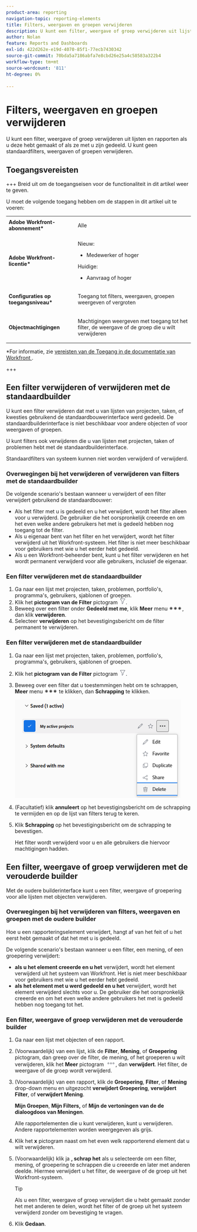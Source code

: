 ```yaml
---
product-area: reporting
navigation-topic: reporting-elements
title: Filters, weergaven en groepen verwijderen
description: U kunt een filter, weergave of groep verwijderen uit lijsten en rapporten als u deze hebt gemaakt of als ze met u zijn gedeeld. U kunt geen standaardfilters, weergaven of groepen verwijderen.
author: Nolan
feature: Reports and Dashboards
exl-id: 422d262e-e19d-4070-85f1-77ecb7430342
source-git-commit: 70bda5a7186abfa7e8cbd26e25a4c58583a322b4
workflow-type: tm+mt
source-wordcount: '811'
ht-degree: 0%

---
```


# Filters, weergaven en groepen verwijderen

<!-- Audited: 11/2024 -->

U kunt een filter, weergave of groep verwijderen uit lijsten en rapporten als u deze hebt gemaakt of als ze met u zijn gedeeld. U kunt geen standaardfilters, weergaven of groepen verwijderen.

## Toegangsvereisten

+++ Breid uit om de toegangseisen voor de functionaliteit in dit artikel weer te geven.

U moet de volgende toegang hebben om de stappen in dit artikel uit te voeren:

<table style="table-layout:auto"> 
 <col> 
 </col> 
 <col> 
 </col> 
 <tbody> 
  <tr> 
   <td role="rowheader"><strong>Adobe Workfront-abonnement*</strong></td> 
   <td> <p>Alle </p> </td> 
  </tr> 
  <tr> 
   <td role="rowheader"><strong>Adobe Workfront-licentie*</strong></td> 
   <td> 
      <p>Nieuw:</p>
         <ul>
         <li><p>Medewerker of hoger</p></li>
         </ul>
      <p>Huidige:</p>
         <ul>
         <li><p>Aanvraag of hoger</p></li>
         </ul>
   </td>
  </tr> 
  <tr> 
   <td role="rowheader"><strong>Configuraties op toegangsniveau*</strong></td> 
   <td><p>Toegang tot filters, weergaven, groepen weergeven of vergroten</p></td> 
  </tr> 
  <tr> 
   <td role="rowheader"><strong>Objectmachtigingen</strong></td> 
   <td><p>Machtigingen weergeven met toegang tot het filter, de weergave of de groep die u wilt verwijderen</p>
   </td> 
  </tr> 
 </tbody> 
</table>

*For informatie, zie [&#x200B; vereisten van de Toegang in de documentatie van Workfront &#x200B;](/help/quicksilver/administration-and-setup/add-users/access-levels-and-object-permissions/access-level-requirements-in-documentation.md).

+++

## Een filter verwijderen of verwijderen met de standaardbuilder

U kunt een filter verwijderen dat met u van lijsten van projecten, taken, of kwesties gebruikend de standaardbouwerinterface werd gedeeld. De standaardbuilderinterface is niet beschikbaar voor andere objecten of voor weergaven of groepen.

U kunt filters ook verwijderen die u van lijsten met projecten, taken of problemen hebt met de standaardbuilderinterface.

Standaardfilters van systeem kunnen niet worden verwijderd of verwijderd.

### Overwegingen bij het verwijderen of verwijderen van filters met de standaardbuilder

De volgende scenario&#39;s bestaan wanneer u verwijdert of een filter verwijdert gebruikend de standaardbouwer:

* Als het filter met u is gedeeld en u het verwijdert, wordt het filter alleen voor u verwijderd. De gebruiker die het oorspronkelijk creeerde en om het even welke andere gebruikers het met is gedeeld hebben nog toegang tot de filter.
* Als u eigenaar bent van het filter en het verwijdert, wordt het filter verwijderd uit het Workfront-systeem. Het filter is niet meer beschikbaar voor gebruikers met wie u het eerder hebt gedeeld.
* Als u een Workfront-beheerder bent, kunt u het filter verwijderen en het wordt permanent verwijderd voor alle gebruikers, inclusief de eigenaar.

### Een filter verwijderen met de standaardbuilder

1. Ga naar een lijst met projecten, taken, problemen, portfolio&#39;s, programma&#39;s, gebruikers, sjablonen of groepen.
1. Klik het **pictogram van de Filter** pictogram ![&#x200B; van de Filter &#x200B;](assets/filter-nwepng.png).
1. Beweeg over een filter onder **Gedeeld met me**, klik **Meer** menu ![&#x200B; Meer pictogram &#x200B;](assets/more-icon-spectrum.png), dan klik **verwijderen**.
1. Selecteer **verwijderen** op het bevestigingsbericht om de filter permanent te verwijderen.

### Een filter verwijderen met de standaardbuilder

1. Ga naar een lijst met projecten, taken, problemen, portfolio&#39;s, programma&#39;s, gebruikers, sjablonen of groepen.
1. Klik het **pictogram van de Filter** pictogram ![&#x200B; van de Filter &#x200B;](assets/filter-nwepng.png).
1. Beweeg over een filter dat u toestemmingen hebt om te schrappen, **Meer** menu ![&#x200B; &lbrace;meer pictogram &#x200B;](assets/more-icon-spectrum.png) te klikken, dan **Schrapping** te klikken.

   ![&#x200B; filter van de Schrapping &#x200B;](assets/new-filters-more-menu-options-with-delete.png)

1. (Facultatief) klik **annuleert** op het bevestigingsbericht om de schrapping te vermijden en op de lijst van filters terug te keren.
1. Klik **Schrapping** op het bevestigingsbericht om de schrapping te bevestigen.

   Het filter wordt verwijderd voor u en alle gebruikers die hiervoor machtigingen hadden.

## Een filter, weergave of groep verwijderen met de verouderde builder

Met de oudere builderinterface kunt u een filter, weergave of groepering voor alle lijsten met objecten verwijderen.

### Overwegingen bij het verwijderen van filters, weergaven en groepen met de oudere builder

Hoe u een rapporteringselement verwijdert, hangt af van het feit of u het eerst hebt gemaakt of dat het met u is gedeeld.

De volgende scenario&#39;s bestaan wanneer u een filter, een mening, of een groepering verwijdert:

* **als u het element creeerde en u het** verwijdert, wordt het element verwijderd uit het systeem van Workfront. Het is niet meer beschikbaar voor gebruikers met wie u het eerder hebt gedeeld.
* **als het element met u werd gedeeld en u het** verwijdert, wordt het element verwijderd slechts voor u. De gebruiker die het oorspronkelijk creeerde en om het even welke andere gebruikers het met is gedeeld hebben nog toegang tot het.

### Een filter, weergave of groep verwijderen met de verouderde builder

1. Ga naar een lijst met objecten of een rapport.
1. (Voorwaardelijk) van een lijst, klik de **Filter**, **Mening**, of **Groepering** pictogram, dan greep over de filter, de mening, of het groeperen u wilt verwijderen, klik het **Meer** pictogram ![&#x200B; Meer pictogram &#x200B;](assets/more-icon.png), dan **verwijdert**. Het filter, de weergave of de groep wordt verwijderd.
1. (Voorwaardelijk) van een rapport, klik de **Groepering**, **Filter**, of **Mening** drop-down menu en uitgezocht **verwijdert Groepering**, **verwijdert Filter**, of **verwijdert Mening**.

   **Mijn Groepen**, **Mijn Filters,** of **Mijn de vertoningen van de de dialoogdoos van Meningen**.

   Alle rapportelementen die u kunt verwijderen, kunt u verwijderen. Andere rapportelementen worden weergegeven als grijs.

1. Klik het **x** pictogram naast om het even welk rapporterend element dat u wilt verwijderen.
1. (Voorwaardelijk) klik ja **, schrap het** als u selecteerde om een filter, mening, of groepering te schrappen die u creeerde en later met anderen deelde. Hiermee verwijdert u het filter, de weergave of de groep uit het Workfront-systeem.

   >[!TIP]
   >
   >Als u een filter, weergave of groep verwijdert die u hebt gemaakt zonder het met anderen te delen, wordt het filter of de groep uit het systeem verwijderd zonder om bevestiging te vragen.

1. Klik **Gedaan**.

